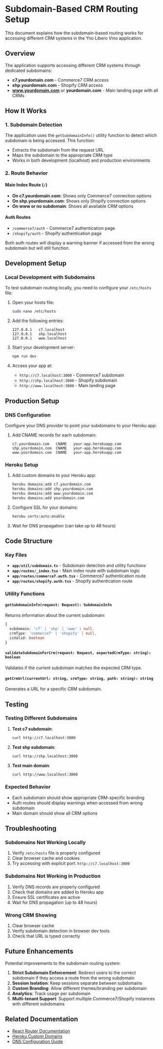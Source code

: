 # Subdomain-Based CRM Routing Setup

This document explains how the subdomain-based routing works for accessing different CRM systems in the Yno Libero Vino application.

## Overview

The application supports accessing different CRM systems through dedicated subdomains:

- **c7.yourdomain.com** - Commerce7 CRM access
- **shp.yourdomain.com** - Shopify CRM access
- **www.yourdomain.com** or **yourdomain.com** - Main landing page with all CRMs

## How It Works

### 1. Subdomain Detection

The application uses the `getSubdomainInfo()` utility function to detect which subdomain is being accessed. This function:

- Extracts the subdomain from the request URL
- Maps the subdomain to the appropriate CRM type
- Works in both development (localhost) and production environments

### 2. Route Behavior

#### Main Index Route (`/`)

- **On c7.yourdomain.com**: Shows only Commerce7 connection options
- **On shp.yourdomain.com**: Shows only Shopify connection options
- **On www or no subdomain**: Shows all available CRM options

#### Auth Routes

- `/commerce7/auth` - Commerce7 authentication page
- `/shopify/auth` - Shopify authentication page

Both auth routes will display a warning banner if accessed from the wrong subdomain but will still function.

## Development Setup

### Local Development with Subdomains

To test subdomain routing locally, you need to configure your `/etc/hosts` file:

1. Open your hosts file:
   ```bash
   sudo nano /etc/hosts
   ```

2. Add the following entries:
   ```
   127.0.0.1   c7.localhost
   127.0.0.1   shp.localhost
   127.0.0.1   www.localhost
   ```

3. Start your development server:
   ```bash
   npm run dev
   ```

4. Access your app at:
   - `http://c7.localhost:3000` - Commerce7 subdomain
   - `http://shp.localhost:3000` - Shopify subdomain
   - `http://www.localhost:3000` - Main landing page

## Production Setup

### DNS Configuration

Configure your DNS provider to point your subdomains to your Heroku app:

1. Add CNAME records for each subdomain:
   ```
   c7.yourdomain.com   CNAME   your-app.herokuapp.com
   shp.yourdomain.com  CNAME   your-app.herokuapp.com
   www.yourdomain.com  CNAME   your-app.herokuapp.com
   ```

### Heroku Setup

1. Add custom domains to your Heroku app:
   ```bash
   heroku domains:add c7.yourdomain.com
   heroku domains:add shp.yourdomain.com
   heroku domains:add www.yourdomain.com
   heroku domains:add yourdomain.com
   ```

2. Configure SSL for your domains:
   ```bash
   heroku certs:auto:enable
   ```

3. Wait for DNS propagation (can take up to 48 hours)

## Code Structure

### Key Files

- **`app/util/subdomain.ts`** - Subdomain detection and utility functions
- **`app/routes/_index.tsx`** - Main index route with subdomain logic
- **`app/routes/commerce7.auth.tsx`** - Commerce7 authentication route
- **`app/routes/shopify.auth.tsx`** - Shopify authentication route

### Utility Functions

#### `getSubdomainInfo(request: Request): SubdomainInfo`

Returns information about the current subdomain:

```typescript
{
  subdomain: 'c7' | 'shp' | 'www' | null,
  crmType: 'commerce7' | 'shopify' | null,
  isValid: boolean
}
```

#### `validateSubdomainForCrm(request: Request, expectedCrmType: string): boolean`

Validates if the current subdomain matches the expected CRM type.

#### `getCrmUrl(currentUrl: string, crmType: string, path: string): string`

Generates a URL for a specific CRM subdomain.

## Testing

### Testing Different Subdomains

1. **Test c7 subdomain**:
   ```bash
   curl http://c7.localhost:3000
   ```

2. **Test shp subdomain**:
   ```bash
   curl http://shp.localhost:3000
   ```

3. **Test main domain**:
   ```bash
   curl http://www.localhost:3000
   ```

### Expected Behavior

- Each subdomain should show appropriate CRM-specific branding
- Auth routes should display warnings when accessed from wrong subdomain
- Main domain should show all CRM options

## Troubleshooting

### Subdomains Not Working Locally

1. Verify `/etc/hosts` file is properly configured
2. Clear browser cache and cookies
3. Try accessing with explicit port: `http://c7.localhost:3000`

### Subdomains Not Working in Production

1. Verify DNS records are properly configured
2. Check that domains are added to Heroku app
3. Ensure SSL certificates are active
4. Wait for DNS propagation (up to 48 hours)

### Wrong CRM Showing

1. Clear browser cache
2. Verify subdomain detection in browser dev tools
3. Check that URL is typed correctly

## Future Enhancements

Potential improvements to the subdomain routing system:

1. **Strict Subdomain Enforcement**: Redirect users to the correct subdomain if they access a route from the wrong subdomain
2. **Session Isolation**: Keep sessions separate between subdomains
3. **Custom Branding**: Allow different themes/branding per subdomain
4. **Analytics**: Track usage per subdomain
5. **Multi-tenant Support**: Support multiple Commerce7/Shopify instances with different subdomains

## Related Documentation

- [React Router Documentation](https://reactrouter.com/)
- [Heroku Custom Domains](https://devcenter.heroku.com/articles/custom-domains)
- [DNS Configuration Guide](https://www.cloudflare.com/learning/dns/dns-records/dns-cname-record/)

